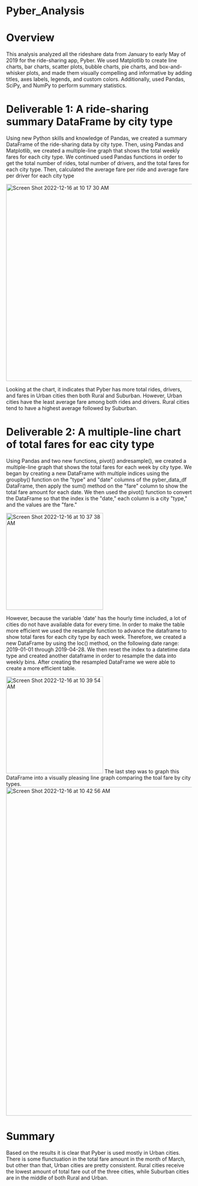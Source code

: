 # Pyber_Analysis
# Overview 
   This analysis analyzed all the rideshare data from January to early May of 2019 for the ride-sharing app, Pyber. We used Matplotlib to create line charts, bar charts, scatter plots, bubble charts, pie charts, and box-and-whisker plots, and made them visually compelling and informative by adding titles, axes labels, legends, and custom colors. Additionally, used Pandas, SciPy, and NumPy to perform summary statistics.

# Deliverable 1: A ride-sharing summary DataFrame by city type
   Using new Python skills and knowledge of Pandas, we created a summary DataFrame of the ride-sharing data by city type. Then, using Pandas and Matplotlib, we created a multiple-line graph that shows the total weekly fares for each city type. We continued used Pandas functions in order to get the total number of rides, total number of drivers, and the total fares for each city type. Then, calculated the average fare per ride and average fare per driver for each city type
   
   
<img width="535" alt="Screen Shot 2022-12-16 at 10 17 30 AM" src="https://user-images.githubusercontent.com/117120227/208163195-aecd3453-354d-422c-b9f5-27b24e78124f.png">


   Looking at the chart, it indicates that Pyber has more total rides, drivers, and fares in Urban cities then both Rural and Suburban. However, Urban cities have the least average fare among both rides and drivers. Rural cities tend to have a highest average followed by Suburban. 


# Deliverable 2: A multiple-line chart of total fares for eac city type
   Using Pandas and two new functions, pivot() andresample(), we created a multiple-line graph that shows the total fares for each week by city type. We began by creating a new DataFrame with multiple indices using the groupby() function on the "type" and "date" columns of the pyber_data_df DataFrame, then apply the sum() method on the "fare" column to show the total fare amount for each date. We then used the pivot() function to convert the DataFrame so that the index is the "date," each column is a city "type," and the values are the "fare."
   
<img width="263" alt="Screen Shot 2022-12-16 at 10 37 38 AM" src="https://user-images.githubusercontent.com/117120227/208166260-20b15ca0-55d3-4c7b-849c-dd22277c22e2.png">


   However, because the variable 'date' has the hourly time included, a lot of cities do not have available data for every time. In order to make the table more efficient we used the resample function to advance the dataframe to show total fares for each city type by each week. Therefore, we created a new DataFrame by using the loc() method, on the following date range: 2019-01-01 through 2019-04-28. We then reset the index to a datetime data type and created another dataframe in order to resample the data into weekly bins. After creating the resampled DataFrame we were able to create a more efficient table.
   
   
  <img width="263" alt="Screen Shot 2022-12-16 at 10 39 54 AM" src="https://user-images.githubusercontent.com/117120227/208166640-f9d6be5b-36a8-42b4-a5c7-1165f03d65ef.png">
   The last step was to graph this DataFrame into a visually pleasing line graph comparing the toal fare by city types.  
   
   
 <img width="892" alt="Screen Shot 2022-12-16 at 10 42 56 AM" src="https://user-images.githubusercontent.com/117120227/208167161-0053d62e-d62b-4112-9e6d-86c02fdc8b46.png">
 
 
 # Summary
 Based on the results it is clear that Pyber is used mostly in Urban cities. There is some flunctuation in the total fare amount in the month of March, but other than that, Urban cities are pretty consistent. Rural cities receive the lowest amount of total fare out of the three cities, while Suburban cities are in the middle of both Rural and Urban. 




